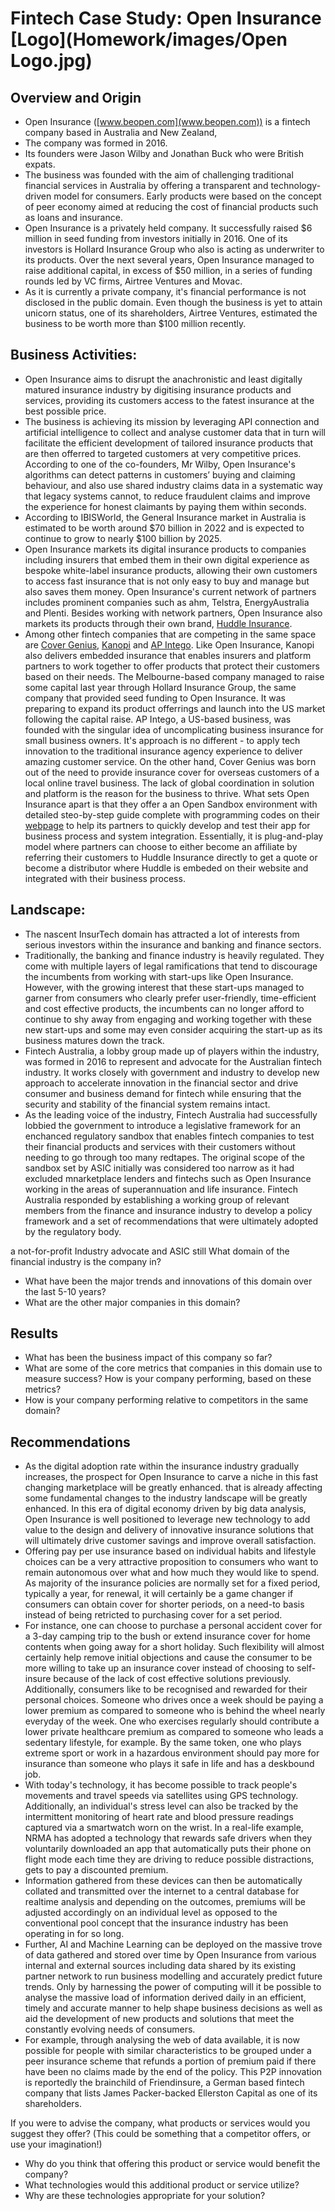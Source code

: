 # Fintech Case Study: Open Insurance [Logo](Homework/images/Open Logo.jpg)
## Overview and Origin
* Open Insurance ([www.beopen.com](www.beopen.com)) is a fintech company based in Australia and New Zealand,
* The company was formed in 2016.
* Its founders were Jason Wilby and Jonathan Buck who were British expats.
* The business was founded with the aim of challenging traditional financial services in Australia by offering a transparent and technology-driven model for consumers. Early products were based on the concept of peer economy aimed at reducing the cost of financial products such as loans and insurance.
* Open Insurance is a privately held company. It successfully raised $6 million in seed funding from investors initially in 2016. One of its investors is Hollard Insurance Group who also is acting as underwriter to its products. Over the next several years, Open Insurance managed to raise additional capital, in excess of $50 million, in a series of funding rounds led by VC firms, Airtree Ventures and Movac.
* As it is currently a private company, it's financial performance is not disclosed in the public domain. Even though the business is yet to attain unicorn status, one of its shareholders, Airtree Ventures, estimated the business to be worth more than $100 million recently.
## Business Activities:
* Open Insurance aims to disrupt the anachronistic and least digitally matured insurance industry by digitising insurance products and services, providing its customers access to the fatest insurance at the best possible price. 
* The business is achieving its mission by leveraging API connection and artificial intelligence to collect and analyse customer data that in turn will facilitate the efficient development of tailored insurance products that are then offerred to targeted customers at very competitive prices. According to one of the co-founders, Mr Wilby, Open Insurance's algorithms can detect patterns in customers’ buying and claiming behaviour, and also use shared industry claims data in a systematic way that legacy systems cannot, to reduce fraudulent claims and improve the experience for honest claimants by paying them within seconds.  
* According to IBISWorld, the General Insurance market in Australia is estimated to be worth around $70 billion in 2022 and is expected to continue to grow to nearly $100 billion by 2025.
* Open Insurance markets its digital insurance products to companies including insurers that embed them in their own digital experience as bespoke white-label insurance products, allowing their own customers to access fast insurance that is not only easy to buy and manage but also saves them money. Open Insurance's current network of partners includes prominent companies such as ahm, Telstra, EnergyAustralia and Plenti. Besides working with network partners, Open Insurance also markets its products through their own brand, [Huddle Insurance](www.huddle.com.au).
* Among other fintech companies that are competing in the same space are [Cover Genius](https://www.covergenius.com/), [Kanopi](https://www.kanopicover.com/) and [AP Intego](https://apintego.com/). Like Open Insurance, Kanopi also delivers embedded insurance that enables insurers and platform partners to work together to offer products that protect their customers based on their needs. The Melbourne-based company managed to raise some capital last year through Hollard Insurance Group, the same company that provided seed funding to Open Insurance. It was preparing to expand its product offerrings and launch into the US market following the capital raise. AP Intego, a US-based business, was founded with the singular idea of uncomplicating business insurance for small business owners. It's approach is no different - to apply tech innovation to the traditional insurance agency experience to deliver amazing customer service. On the other hand, Cover Genius was born out of the need to provide insurance cover for overseas customers of a local online travel business. The lack of global coordination in solution and platform is the reason for the business to thrive.
What sets Open Insurance apart is that they offer a an Open Sandbox environment with detailed steo-by-step guide complete with programming codes on their [webpage](https://developers.beopen.com/docs) to help its partners to quickly develop and test their app for business process and system integration. Essentially, it is plug-and-play model where partners can choose to either become an affiliate by referring their customers to Huddle Insurance directly to get a quote or become a distributor where Huddle is embeded on their website and integrated with their business process. 

## Landscape:
* The nascent InsurTech domain has attracted a lot of interests from serious investors within the insurance and banking and finance sectors. 
* Traditionally, the banking and finance industry is heavily regulated. They come with multiple layers of legal ramifications that tend to discourage the incumbents from working with start-ups like Open Insurance. However, with the growing interest that these start-ups managed to garner from consumers who clearly prefer user-friendly, time-efficient and cost effective products, the incumbents can no longer afford to continue to shy away from engaging and working together with these new start-ups and some may even consider acquiring the start-up as its business matures down the track.
* Fintech Australia, a lobby group made up of players within the industry, was formed in 2016 to represent and advocate for the Australian fintech industry. It works closely with government and industry to develop new approach to accelerate innovation in the financial sector and drive consumer and business demand for fintech while ensuring that the security and stability of the financial system remains intact.  
* As the leading voice of the industry, Fintech Australia had successfully lobbied the government to introduce a legislative framework for an enchanced regulatory sandbox that enables fintech companies to test their financial products and services with their customers without needing to go through too many redtapes. The original scope of the sandbox set by ASIC initially was considered too narrow as it had excluded mnarketplace lenders and fintechs such as Open Insurance working in the areas of superannuation and life insurance. Fintech Australia responded by establishing a working group of relevant members from the finance and insurance industry to develop a policy framework and a set of recommendations that were ultimately adopted by the regulatory body.

a not-for-profit Industry advocate and ASIC
   still What domain of the financial industry is the company in?
* What have been the major trends and innovations of this domain over the last 5-10 years?
* What are the other major companies in this domain?
## Results
* What has been the business impact of this company so far?
* What are some of the core metrics that companies in this domain use to measure success?
How is your company performing, based on these metrics?
* How is your company performing relative to competitors in the same domain?
## Recommendations
* As the digital adoption rate within the insurance industry gradually increases, the prospect for Open Insurance to carve a niche in this fast changing marketplace will be greatly enhanced.   that is already affecting some fundamental changes to the industry landscape will be greatly enhanced. In this era of digital economy driven by big data analysis, Open Insurance is well positioned to leverage new technology to add value to the design and delivery of innovative insurance solutions that will ultimately drive customer savings and improve overall satisfaction.
* Offering pay per use insurance based on individual habits and lifestyle choices can be a very attractive proposition to consumers who want to remain autonomous over what and how much they would like to spend. As majority of the insurance policies are normally set for a fixed period, typically a year, for renewal, it will certainly be a game changer if consumers can obtain cover for shorter periods, on a need-to basis instead of being retricted to purchasing cover for a set period. 
* For instance, one can choose to purchase a personal accident cover for a 3-day camping trip to the bush or extend insurance cover for home contents when going away for a short holiday. Such flexibility will almost certainly help remove initial objections and cause the consumer to be more willing to take up an insurance cover instead of choosing to self-insure because of the lack of cost effective solutions previously. Additionally, consumers like to be recognised and rewarded for their personal choices. Someone who drives once a week should be paying a lower premium as compared to someone who is behind the wheel nearly everyday of the week. One who exercises regularly should contribute a lower private healthcare premium as compared to someone who leads a sedentary lifestyle, for example. By the same token, one who plays extreme sport or work in a hazardous environment should pay more for insurance than someone who plays it safe in life and has a deskbound job.
* With today's technology, it has become possible to track people's movements and travel speeds via satellites using GPS technology. Additionally, an individual's stress level can also be tracked by the intermittent monitoring of heart rate and blood pressure readings captured via a smartwatch worn on the wrist. In a real-life example, NRMA has adopted a technology that rewards safe drivers when they voluntarily downloaded an app that automatically puts their phone on flight mode each time they are driving to reduce possible distractions, gets to pay a discounted premium. 
* Information gathered from these devices can then be automatically collated and transmitted over the internet to a central database for realtime analysis and depending on the outcomes, premiums will be adjusted accordingly on an individual level as opposed to the conventional pool concept that the insurance industry has been operating in for so long.
* Further, AI and Machine Learning can be deployed on the massive trove of data gathered and stored over time by Open Insurance from various internal and external sources including data shared by its existing partner network to run business modelling and accurately predict future trends. Only by harnessing the power of computing will it be possible to analyse the massive load of information derived daily in an efficient, timely and accurate manner  to help shape business decisions as well as aid the development of new products and solutions that meet the constantly evolving needs of consumers.
* For example, through analysing the web of data available, it is now possible for people with similar characteristics to be grouped under a peer insurance scheme that refunds a portion of premium paid if there have been no claims made by the end of the policy. This P2P innovation is reportedly the brainchild of Friendinsure, a German based fintech company that lists James Packer-backed Ellerston Capital as one of its shareholders. 

If you were to advise the company, what products or services would you suggest they offer?
(This could be something that a competitor offers, or use your imagination!)
* Why do you think that offering this product or service would benefit the company?
* What technologies would this additional product or service utilize?
* Why are these technologies appropriate for your solution?